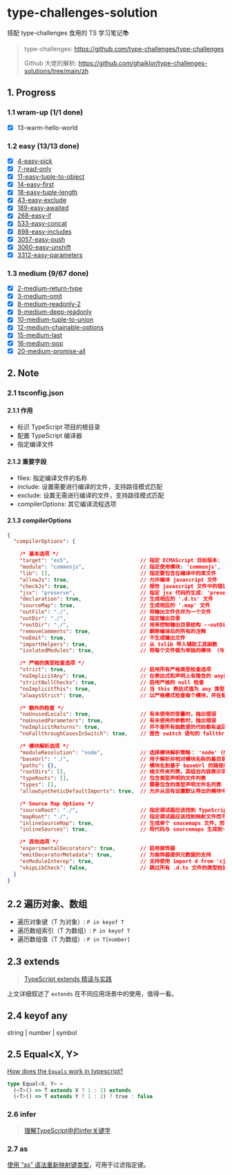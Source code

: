 # type-challenges-solution

搭配 type-challenges 食用的 TS 学习笔记📚

> type-challenges: https://github.com/type-challenges/type-challenges
>
> Github 大佬的解析: https://github.com/ghaiklor/type-challenges-solutions/tree/main/zh

## 1. Progress

### 1.1 wram-up (1/1 done)

- [x] 13-warm-hello-world

### 1.2 easy (13/13 done)

- [x] [4-easy-pick](./questions/4-easy-pick/template.ts)
- [x] [7-read-only](./questions/7-read-only/template.ts)
- [x] [11-easy-tuple-to-object](./questions/11-easy-tuple-to-object/template.ts)
- [x] [14-easy-first](./questions/14-easy-first/template.ts)
- [x] [18-easy-tuple-length](./questions/18-easy-tuple-length/template.ts)
- [x] [43-easy-exclude](./questions/43-easy-exclude/template.ts)
- [x] [189-easy-awaited](./questions/189-easy-awaited/template.ts)
- [x] [268-easy-if](./questions/268-easy-if/template.ts)
- [x] [533-easy-concat](./questions/533-easy-concat/template.ts)
- [x] [898-easy-includes](./questions/898-easy-includes/template.ts)
- [x] [3057-easy-push](./questions/3057-easy-push/template.ts)
- [x] [3060-easy-unshift](./questions/3060-easy-unshift/template.ts)
- [x] [3312-easy-parameters](./questions/3312-easy-parameters/template.ts)

### 1.3 medium (9/67 done)

- [x] [2-medium-return-type](./questions/2-medium-return-type/template.ts)
- [x] [3-medium-omit](./questions/3-medium-omit/template.ts)
- [x] [8-medium-readonly-2](./questions/8-medium-readonly-2/template.ts)
- [x] [9-medium-deep-readonly](./questions/9-medium-deep-readonly/template.ts)
- [x] [10-medium-tuple-to-union](./questions/10-medium-tuple-to-union/template.ts)
- [x] [12-medium-chainable-options](./questions/12-medium-chainable-options/template.ts)
- [x] [15-medium-last](./questions/15-medium-last/template.ts)
- [x] [16-medium-pop](./questions/16-medium-pop/template.ts)
- [x] [20-medium-promise-all](./questions/20-medium-promise-all/template.ts)

## 2. Note

### 2.1 tsconfig.json

#### 2.1.1 作用

- 标识 TypeScript 项目的根目录
- 配置 TypeScript 编译器
- 指定编译文件

#### 2.1.2 重要字段

- files: 指定编译文件的名称
- include: 设置需要进行编译的文件，支持路径模式匹配
- exclude: 设置无需进行编译的文件，支持路径模式匹配
- compilerOptions: 其它编译流程选项

#### 2.1.3 compilerOptions

```json
{
  "compilerOptions": {

    /* 基本选项 */
    "target": "es5",                       // 指定 ECMAScript 目标版本: 'ES3' (default), 'ES5', 'ES6'/'ES2015','ES2016', 'ES2017', or 'ESNEXT'
    "module": "commonjs",                  // 指定使用模块: 'commonjs', 'amd', 'system', 'umd' or 'es2015', 'esnext'
    "lib": [],                             // 指定要包含在编译中的库文件
    "allowJs": true,                       // 允许编译 javascript 文件
    "checkJs": true,                       // 报告 javascript 文件中的错误
    "jsx": "preserve",                     // 指定 jsx 代码的生成: 'preserve', 'react-native', or 'react'
    "declaration": true,                   // 生成相应的 '.d.ts' 文件
    "sourceMap": true,                     // 生成相应的 '.map' 文件
    "outFile": "./",                       // 将输出文件合并为一个文件
    "outDir": "./",                        // 指定输出目录
    "rootDir": "./",                       // 用来控制输出目录结构 --outDir.
    "removeComments": true,                // 删除编译后的所有的注释
    "noEmit": true,                        // 不生成输出文件
    "importHelpers": true,                 // 从 tslib 导入辅助工具函数
    "isolatedModules": true,               // 将每个文件做为单独的模块 （与 'ts.transpileModule' 类似）.

    /* 严格的类型检查选项 */
    "strict": true,                        // 启用所有严格类型检查选项
    "noImplicitAny": true,                 // 在表达式和声明上有隐含的 any类型时报错
    "strictNullChecks": true,              // 启用严格的 null 检查
    "noImplicitThis": true,                // 当 this 表达式值为 any 类型的时候，生成一个错误
    "alwaysStrict": true,                  // 以严格模式检查每个模块，并在每个文件里加入 'use strict'

    /* 额外的检查 */
    "noUnusedLocals": true,                // 有未使用的变量时，抛出错误
    "noUnusedParameters": true,            // 有未使用的参数时，抛出错误
    "noImplicitReturns": true,             // 并不是所有函数里的代码都有返回值时，抛出错误
    "noFallthroughCasesInSwitch": true,    // 报告 switch 语句的 fallthrough 错误。（即，不允许 switch 的 case 语句贯穿）

    /* 模块解析选项 */
    "moduleResolution": "node",            // 选择模块解析策略： 'node' (Node.js) or 'classic' (TypeScript pre-1.6)
    "baseUrl": "./",                       // 用于解析非相对模块名称的基目录
    "paths": {},                           // 模块名到基于 baseUrl 的路径映射的列表
    "rootDirs": [],                        // 根文件夹列表，其组合内容表示项目运行时的结构内容
    "typeRoots": [],                       // 包含类型声明的文件列表
    "types": [],                           // 需要包含的类型声明文件名列表
    "allowSyntheticDefaultImports": true,  // 允许从没有设置默认导出的模块中默认导入。

    /* Source Map Options */
    "sourceRoot": "./",                    // 指定调试器应该找到 TypeScript 文件而不是源文件的位置
    "mapRoot": "./",                       // 指定调试器应该找到映射文件而不是生成文件的位置
    "inlineSourceMap": true,               // 生成单个 soucemaps 文件，而不是将 sourcemaps 生成不同的文件
    "inlineSources": true,                 // 将代码与 sourcemaps 生成到一个文件中，要求同时设置了 --inlineSourceMap 或 --sourceMap 属性

    /* 其他选项 */
    "experimentalDecorators": true,        // 启用装饰器
    "emitDecoratorMetadata": true,         // 为装饰器提供元数据的支持
    "esModuleInterop": true,               // 支持使用 import d from 'cjs' 的方式引入 commonjs 包
    "skipLibCheck": false,                 // 跳过所有 .d.ts 文件的类型检查
  }
}
```

## 2.2 遍历对象、数组

- 遍历对象键（T 为对象）: `P in keyof T`
- 遍历数组索引（T 为数组）: `P in keyof T`
- 遍历数组值（T 为数组）: `P in T[number]`

## 2.3 extends

> [TypeScript extends 精读与实践](https://github.com/MuYunyun/blog/issues/140)

上文详细叙述了 `extends` 在不同应用场景中的使用，值得一看。

## 2.4 keyof any

string | number | symbol

## 2.5 Equal<X, Y>

[How does the `Equals` work in typescript?](https://stackoverflow.com/questions/68961864/how-does-the-equals-work-in-typescript/68963796#68963796)

```ts
type Equal<X, Y> =
  (<T>() => T extends X ? 1 : 2) extends
  (<T>() => T extends Y ? 1 : 2) ? true : false
```

### 2.6 infer

> [理解TypeScript中的infer关键字](https://juejin.cn/post/6844904170353328135)

### 2.7 as

[使用 “as” 语法重新映射键类型](https://www.typescriptlang.org/docs/handbook/release-notes/typescript-4-1.html#key-remapping-in-mapped-types)，可用于过滤指定键。